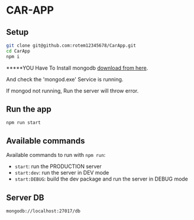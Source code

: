 # CAR-APP

## Setup

```bash
git clone git@github.com:rotem12345678/CarApp.git
cd CarApp
npm i
```

*****YOU Have To Install mongodb [download from here](https://docs.mongodb.com/manual/tutorial/install-mongodb-on-windows/).


And check the 'mongod.exe' Service is running.


If mongod not running, Run the server will throw error.



## Run the app

   ```
   npm run start
   ```

## Available commands

Available commands to run with `npm run`:

 - `start`:  run the PRODUCTION server
 - `start:dev`: run the server in DEV mode
 - `start:DEBUG`: build the dev package and run the server in DEBUG mode

## Server DB
```
mongodb://localhost:27017/db
```
